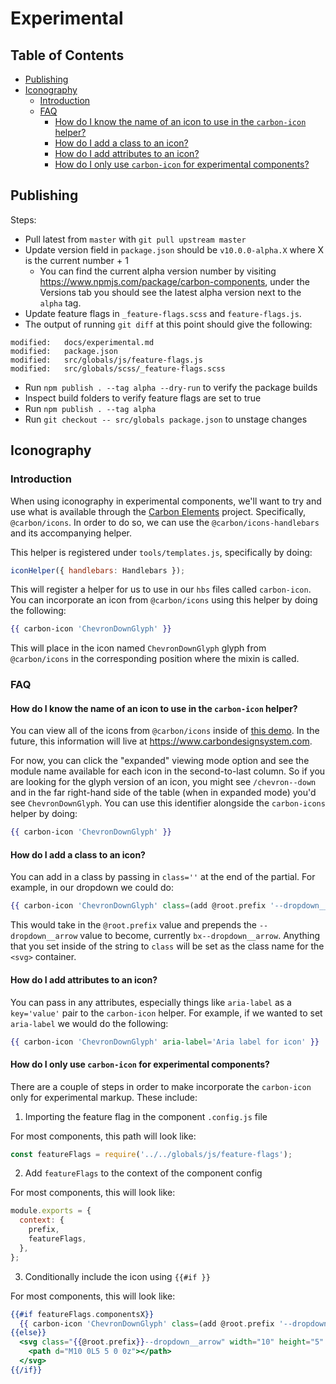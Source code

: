 # Experimental

<!-- prettier-ignore-start -->
<!-- START doctoc generated TOC please keep comment here to allow auto update -->
<!-- DON'T EDIT THIS SECTION, INSTEAD RE-RUN doctoc TO UPDATE -->
## Table of Contents

- [Publishing](#publishing)
- [Iconography](#iconography)
  - [Introduction](#introduction)
  - [FAQ](#faq)
    - [How do I know the name of an icon to use in the `carbon-icon` helper?](#how-do-i-know-the-name-of-an-icon-to-use-in-the-carbon-icon-helper)
    - [How do I add a class to an icon?](#how-do-i-add-a-class-to-an-icon)
    - [How do I add attributes to an icon?](#how-do-i-add-attributes-to-an-icon)
    - [How do I only use `carbon-icon` for experimental components?](#how-do-i-only-use-carbon-icon-for-experimental-components)

<!-- END doctoc generated TOC please keep comment here to allow auto update -->
<!-- prettier-ignore-end -->

## Publishing

Steps:

- Pull latest from `master` with `git pull upstream master`
- Update version field in `package.json` should be `v10.0.0-alpha.X` where X is
  the current number + 1
  - You can find the current alpha version number by visiting
    https://www.npmjs.com/package/carbon-components, under the Versions tab you
    should see the latest alpha version next to the `alpha` tag.
- Update feature flags in `_feature-flags.scss` and `feature-flags.js`.
- The output of running `git diff` at this point should give the following:

```
modified:   docs/experimental.md
modified:   package.json
modified:   src/globals/js/feature-flags.js
modified:   src/globals/scss/_feature-flags.scss
```

- Run `npm publish . --tag alpha --dry-run` to verify the package builds
- Inspect build folders to verify feature flags are set to true
- Run `npm publish . --tag alpha`
- Run `git checkout -- src/globals package.json` to unstage changes

## Iconography

### Introduction

When using iconography in experimental components, we'll want to try and use
what is available through the [Carbon Elements](https://github.com/IBM/carbon-elements) project. Specifically, `@carbon/icons`. In order to do so, we can use the `@carbon/icons-handlebars` and its accompanying helper.

This helper is registered under `tools/templates.js`, specifically by doing:

```js
iconHelper({ handlebars: Handlebars });
```

This will register a helper for us to use in our `hbs` files called
`carbon-icon`. You can incorporate an icon from `@carbon/icons` using this
helper by doing the following:

```hbs
{{ carbon-icon 'ChevronDownGlyph' }}
```

This will place in the icon named `ChevronDownGlyph` glyph from `@carbon/icons`
in the corresponding position where the mixin is called.

### FAQ

#### How do I know the name of an icon to use in the `carbon-icon` helper?

You can view all of the icons from `@carbon/icons` inside of [this demo](https://ibm.github.io/carbon-elements/icons/examples/esm/). In the future, this information will live at https://www.carbondesignsystem.com.

For now, you can click the "expanded" viewing mode option and see the module name available for each icon in the second-to-last column. So if you are looking for the glyph version of an icon, you might see `/chevron--down` and in the far right-hand side of the table (when in expanded mode) you'd see `ChevronDownGlyph`. You can use this identifier alongside the `carbon-icons` helper by doing:

```hbs
{{ carbon-icon 'ChevronDownGlyph' }}
```

#### How do I add a class to an icon?

You can add in a class by passing in `class=''` at the end of the partial. For
example, in our dropdown we could do:

```hbs
{{ carbon-icon 'ChevronDownGlyph' class=(add @root.prefix '--dropdown__arrow') }}
```

This would take in the `@root.prefix` value and prepends the `--dropdown__arrow`
value to become, currently `bx--dropdown__arrow`. Anything that you set inside of the string to `class`
will be set as the class name for the `<svg>` container.

#### How do I add attributes to an icon?

You can pass in any attributes, especially things like `aria-label` as a
`key='value'` pair to the `carbon-icon` helper. For example, if we wanted to set
`aria-label` we would do the following:

```hbs
{{ carbon-icon 'ChevronDownGlyph' aria-label='Aria label for icon' }}
```

#### How do I only use `carbon-icon` for experimental components?

There are a couple of steps in order to make incorporate the `carbon-icon` only
for experimental markup. These include:

1. Importing the feature flag in the component `.config.js` file

For most components, this path will look like:

```js
const featureFlags = require('../../globals/js/feature-flags');
```

2. Add `featureFlags` to the context of the component config

For most components, this will look like:

```js
module.exports = {
  context: {
    prefix,
    featureFlags,
  },
};
```

3. Conditionally include the icon using `{{#if }}`

For most components, this will look like:

```hbs
{{#if featureFlags.componentsX}}
  {{ carbon-icon 'ChevronDownGlyph' class=(add @root.prefix '--dropdown__arrow') }}
{{else}}
  <svg class="{{@root.prefix}}--dropdown__arrow" width="10" height="5" viewBox="0 0 10 5" fill-rule="evenodd">
    <path d="M10 0L5 5 0 0z"></path>
  </svg>
{{/if}}
```
